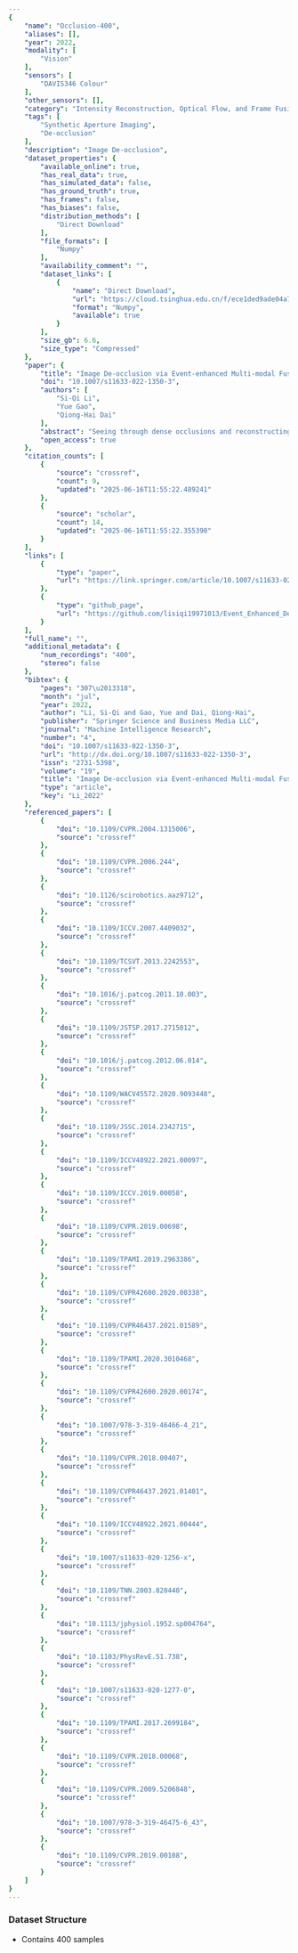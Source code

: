 ```yaml
---
{
    "name": "Occlusion-400",
    "aliases": [],
    "year": 2022,
    "modality": [
        "Vision"
    ],
    "sensors": [
        "DAVIS346 Colour"
    ],
    "other_sensors": [],
    "category": "Intensity Reconstruction, Optical Flow, and Frame Fusion",
    "tags": [
        "Synthetic Aperture Imaging",
        "De-occlusion"
    ],
    "description": "Image De-occlusion",
    "dataset_properties": {
        "available_online": true,
        "has_real_data": true,
        "has_simulated_data": false,
        "has_ground_truth": true,
        "has_frames": false,
        "has_biases": false,
        "distribution_methods": [
            "Direct Download"
        ],
        "file_formats": [
            "Numpy"
        ],
        "availability_comment": "",
        "dataset_links": [
            {
                "name": "Direct Download",
                "url": "https://cloud.tsinghua.edu.cn/f/ece1ded9ade04a7291a2/?dl=1",
                "format": "Numpy",
                "available": true
            }
        ],
        "size_gb": 6.6,
        "size_type": "Compressed"
    },
    "paper": {
        "title": "Image De-occlusion via Event-enhanced Multi-modal Fusion Hybrid Network",
        "doi": "10.1007/s11633-022-1350-3",
        "authors": [
            "Si-Qi Li",
            "Yue Gao",
            "Qiong-Hai Dai"
        ],
        "abstract": "Seeing through dense occlusions and reconstructing scene images is an important but challenging task. Traditional frame-based image de-occlusion methods may lead to fatal errors when facing extremely dense occlusions due to the lack of valid information available from the limited input occluded frames. Event cameras are bio-inspired vision sensors that record the brightness changes at each pixel asynchronously with high temporal resolution. However, synthesizing images solely from event streams is ill-posed since only the brightness changes are recorded in the event stream, and the initial brightness is unknown. In this paper, we propose an event-enhanced multi-modal fusion hybrid network for image de-occlusion, which uses event streams to provide complete scene information and frames to provide color and texture information. An event stream encoder based on the spiking neural network (SNN) is proposed to encode and denoise the event stream efficiently. A comparison loss is proposed to generate clearer results. Experimental results on a large-scale event-based and frame-based image de-occlusion dataset demonstrate that our proposed method achieves state-of-the-art performance.",
        "open_access": true
    },
    "citation_counts": [
        {
            "source": "crossref",
            "count": 9,
            "updated": "2025-06-16T11:55:22.489241"
        },
        {
            "source": "scholar",
            "count": 14,
            "updated": "2025-06-16T11:55:22.355390"
        }
    ],
    "links": [
        {
            "type": "paper",
            "url": "https://link.springer.com/article/10.1007/s11633-022-1350-3#preview"
        },
        {
            "type": "github_page",
            "url": "https://github.com/lisiqi19971013/Event_Enhanced_DeOcc"
        }
    ],
    "full_name": "",
    "additional_metadata": {
        "num_recordings": "400",
        "stereo": false
    },
    "bibtex": {
        "pages": "307\u2013318",
        "month": "jul",
        "year": 2022,
        "author": "Li, Si-Qi and Gao, Yue and Dai, Qiong-Hai",
        "publisher": "Springer Science and Business Media LLC",
        "journal": "Machine Intelligence Research",
        "number": "4",
        "doi": "10.1007/s11633-022-1350-3",
        "url": "http://dx.doi.org/10.1007/s11633-022-1350-3",
        "issn": "2731-5398",
        "volume": "19",
        "title": "Image De-occlusion via Event-enhanced Multi-modal Fusion Hybrid Network",
        "type": "article",
        "key": "Li_2022"
    },
    "referenced_papers": [
        {
            "doi": "10.1109/CVPR.2004.1315006",
            "source": "crossref"
        },
        {
            "doi": "10.1109/CVPR.2006.244",
            "source": "crossref"
        },
        {
            "doi": "10.1126/scirobotics.aaz9712",
            "source": "crossref"
        },
        {
            "doi": "10.1109/ICCV.2007.4409032",
            "source": "crossref"
        },
        {
            "doi": "10.1109/TCSVT.2013.2242553",
            "source": "crossref"
        },
        {
            "doi": "10.1016/j.patcog.2011.10.003",
            "source": "crossref"
        },
        {
            "doi": "10.1109/JSTSP.2017.2715012",
            "source": "crossref"
        },
        {
            "doi": "10.1016/j.patcog.2012.06.014",
            "source": "crossref"
        },
        {
            "doi": "10.1109/WACV45572.2020.9093448",
            "source": "crossref"
        },
        {
            "doi": "10.1109/JSSC.2014.2342715",
            "source": "crossref"
        },
        {
            "doi": "10.1109/ICCV48922.2021.00097",
            "source": "crossref"
        },
        {
            "doi": "10.1109/ICCV.2019.00058",
            "source": "crossref"
        },
        {
            "doi": "10.1109/CVPR.2019.00698",
            "source": "crossref"
        },
        {
            "doi": "10.1109/TPAMI.2019.2963386",
            "source": "crossref"
        },
        {
            "doi": "10.1109/CVPR42600.2020.00338",
            "source": "crossref"
        },
        {
            "doi": "10.1109/CVPR46437.2021.01589",
            "source": "crossref"
        },
        {
            "doi": "10.1109/TPAMI.2020.3010468",
            "source": "crossref"
        },
        {
            "doi": "10.1109/CVPR42600.2020.00174",
            "source": "crossref"
        },
        {
            "doi": "10.1007/978-3-319-46466-4_21",
            "source": "crossref"
        },
        {
            "doi": "10.1109/CVPR.2018.00407",
            "source": "crossref"
        },
        {
            "doi": "10.1109/CVPR46437.2021.01401",
            "source": "crossref"
        },
        {
            "doi": "10.1109/ICCV48922.2021.00444",
            "source": "crossref"
        },
        {
            "doi": "10.1007/s11633-020-1256-x",
            "source": "crossref"
        },
        {
            "doi": "10.1109/TNN.2003.820440",
            "source": "crossref"
        },
        {
            "doi": "10.1113/jphysiol.1952.sp004764",
            "source": "crossref"
        },
        {
            "doi": "10.1103/PhysRevE.51.738",
            "source": "crossref"
        },
        {
            "doi": "10.1007/s11633-020-1277-0",
            "source": "crossref"
        },
        {
            "doi": "10.1109/TPAMI.2017.2699184",
            "source": "crossref"
        },
        {
            "doi": "10.1109/CVPR.2018.00068",
            "source": "crossref"
        },
        {
            "doi": "10.1109/CVPR.2009.5206848",
            "source": "crossref"
        },
        {
            "doi": "10.1007/978-3-319-46475-6_43",
            "source": "crossref"
        },
        {
            "doi": "10.1109/CVPR.2019.00108",
            "source": "crossref"
        }
    ]
}
---
```


### Dataset Structure

- Contains 400 samples
